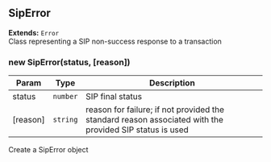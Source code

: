 <a name="SipError"></a>

## SipError
**Extends:** <code>Error</code>  
Class representing a SIP non-success response to a transaction

<a name="new_SipError_new"></a>

### new SipError(status, [reason])

| Param | Type | Description |
| --- | --- | --- |
| status | <code>number</code> | SIP final status |
| [reason] | <code>string</code> | reason for failure; if not provided the standard reason associated with the provided SIP status is used |

Create a SipError object

